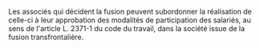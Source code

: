 Les associés qui décident la fusion peuvent subordonner la réalisation de celle-ci à leur approbation des modalités de participation des salariés, au sens de l'article L. 2371-1 du code du travail, dans la société issue de la fusion transfrontalière.
